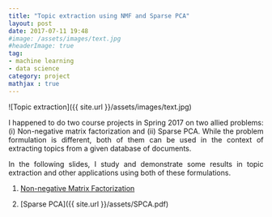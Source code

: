 ```yaml
---
title: "Topic extraction using NMF and Sparse PCA"
layout: post
date: 2017-07-11 19:48
#image: /assets/images/text.jpg
#headerImage: true
tag:
- machine learning
- data science
category: project
mathjax : true
---
```

![Topic extraction]({{ site.url }}/assets/images/text.jpg)

<p style='text-align: justify;'>
I happened to do two course projects in Spring 2017 on two allied problems: (i) Non-negative matrix factorization and (ii) Sparse PCA. While the problem formulation is different, both of them can be used in the context of extracting topics from a given database of documents.</p>

<p style='text-align: justify;'>
In the following slides, I study and demonstrate some results in topic extraction and other applications using both of these formulations. </p>

1. [Non-negative Matrix Factorization](/assets/NMF.pdf)

2. [Sparse PCA]({{ site.url }}/assets/SPCA.pdf)

